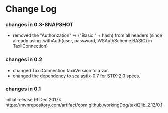 Change Log
==========

### changes in 0.3-SNAPSHOT

* removed the "Authorization" -> ("Basic " + hash) from all headers 
    (since already using .withAuth(user, password, WSAuthScheme.BASIC) in TaxiiConnection)


### changes in 0.2

* changed TaxiiConnection.taxiiVersion to a var.
* changed the dependency to scalastix-0.7 for STIX-2.0 specs.

### changes in 0.1

initial release (6 Dec 2017): 
https://mvnrepository.com/artifact/com.github.workingDog/taxii2lib_2.12/0.1

